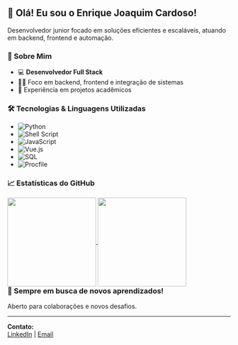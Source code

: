 ## 👋 Olá! Eu sou o Enrique Joaquim Cardoso!

Desenvolvedor junior focado em soluções eficientes e escaláveis, atuando em backend, frontend e automação.

### 💼 Sobre Mim

- 💻 **Desenvolvedor Full Stack**
- 🧑‍💻 Foco em backend, frontend e integração de sistemas
- 🚀 Experiência em projetos acadêmicos

### 🛠️ Tecnologias & Linguagens Utilizadas

- ![Python](https://img.shields.io/badge/-Python-yellow?logo=python)
- ![Shell Script](https://img.shields.io/badge/-Shell-4EAA25?logo=gnu-bash)
- ![JavaScript](https://img.shields.io/badge/-JavaScript-f7df1e?logo=javascript)
- ![Vue.js](https://img.shields.io/badge/-Vue.js-42b883?logo=vue.js)
- ![SQL](https://img.shields.io/badge/-SQL-blue?logo=sqlite)
- ![Procfile](https://img.shields.io/badge/-Procfile-lightgrey)

### 📈 Estatísticas do GitHub

<div style="float:left; width:100%">
  <a href="https://github.com/EnriqueCardoso">
  <img height=200 align="center" src="https://github-readme-stats.vercel.app/api?username/EnriqueCardoso&bg_color=30,e96443,904e95&title_color=fff&text_color=fff" />
</a>
<a href="https://github.com/EnriqueCardoso">
  <img height=200 align="center" src="https://github-readme-stats.vercel.app/api/top-langs/?username/EnriqueCardoso&layout=donut&bg_color=141424&title_color=e83d84&text_color=8ef5fa&icon_color=2596be)](https://github.com/EnriqueCardoso"/>
</a>
</div>

---

### 🌱 Sempre em busca de novos aprendizados!

Aberto para colaborações e novos desafios.

---

**Contato:**  
[LinkedIn](https://br.linkedin.com/in/enrique-joaquim-cardoso-988a3529a) | [Email](enriquecardoso2007@gmail.com)